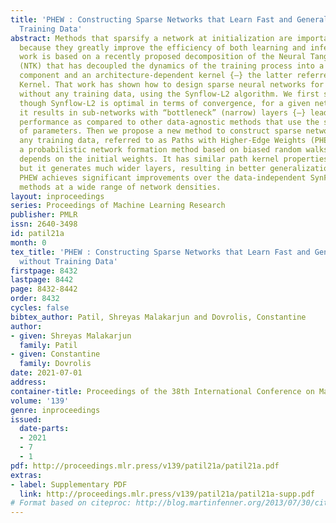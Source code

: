 ```yaml
---
title: 'PHEW : Constructing Sparse Networks that Learn Fast and Generalize Well without
  Training Data'
abstract: Methods that sparsify a network at initialization are important in practice
  because they greatly improve the efficiency of both learning and inference. Our
  work is based on a recently proposed decomposition of the Neural Tangent Kernel
  (NTK) that has decoupled the dynamics of the training process into a data-dependent
  component and an architecture-dependent kernel {–} the latter referred to as Path
  Kernel. That work has shown how to design sparse neural networks for faster convergence,
  without any training data, using the Synflow-L2 algorithm. We first show that even
  though Synflow-L2 is optimal in terms of convergence, for a given network density,
  it results in sub-networks with “bottleneck” (narrow) layers {–} leading to poor
  performance as compared to other data-agnostic methods that use the same number
  of parameters. Then we propose a new method to construct sparse networks, without
  any training data, referred to as Paths with Higher-Edge Weights (PHEW). PHEW is
  a probabilistic network formation method based on biased random walks that only
  depends on the initial weights. It has similar path kernel properties as Synflow-L2
  but it generates much wider layers, resulting in better generalization and performance.
  PHEW achieves significant improvements over the data-independent SynFlow and SynFlow-L2
  methods at a wide range of network densities.
layout: inproceedings
series: Proceedings of Machine Learning Research
publisher: PMLR
issn: 2640-3498
id: patil21a
month: 0
tex_title: 'PHEW : Constructing Sparse Networks that Learn Fast and Generalize Well
  without Training Data'
firstpage: 8432
lastpage: 8442
page: 8432-8442
order: 8432
cycles: false
bibtex_author: Patil, Shreyas Malakarjun and Dovrolis, Constantine
author:
- given: Shreyas Malakarjun
  family: Patil
- given: Constantine
  family: Dovrolis
date: 2021-07-01
address:
container-title: Proceedings of the 38th International Conference on Machine Learning
volume: '139'
genre: inproceedings
issued:
  date-parts:
  - 2021
  - 7
  - 1
pdf: http://proceedings.mlr.press/v139/patil21a/patil21a.pdf
extras:
- label: Supplementary PDF
  link: http://proceedings.mlr.press/v139/patil21a/patil21a-supp.pdf
# Format based on citeproc: http://blog.martinfenner.org/2013/07/30/citeproc-yaml-for-bibliographies/
---
```

